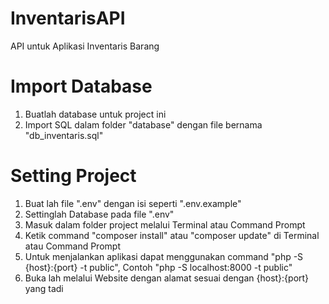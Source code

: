 # InventarisAPI
API untuk Aplikasi Inventaris Barang

# Import Database
<ol>
	<li>Buatlah database untuk project ini</li>
	<li>Import SQL dalam folder "database" dengan file bernama "db_inventaris.sql"</li>
</ol>

# Setting Project
<ol>
	<li>Buat lah file ".env" dengan isi seperti ".env.example"</li>
	<li>Settinglah Database pada file ".env"</li>
	<li>Masuk dalam folder project melalui Terminal atau Command Prompt</li>
	<li>Ketik command "composer install" atau "composer update" di Terminal atau Command Prompt</li>
	<li>Untuk menjalankan aplikasi dapat menggunakan command "php -S {host}:{port} -t public", Contoh "php -S localhost:8000 -t public"</li>
	<li>Buka lah melalui Website dengan alamat sesuai dengan {host}:{port} yang tadi</li>
</ol>